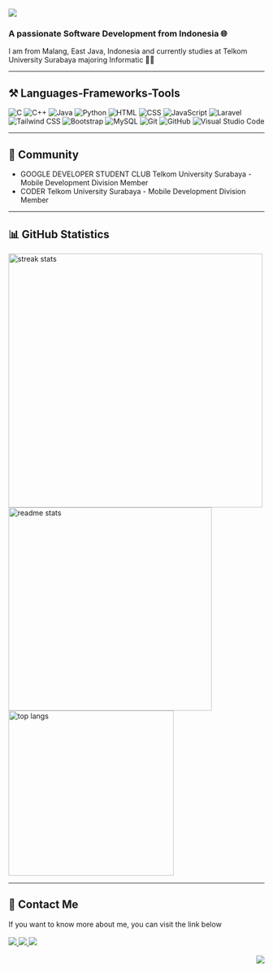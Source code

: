 <h1 align="left">
    <img src="https://readme-typing-svg.herokuapp.com/?font=Righteous&size=35&color=F7AA00&center=false&vCenter=true&width=800&height=70&duration=4000&pause=500&lines=⚡+Welcome+to+My+GitHub+Profile+⚡;+Hi+There!+👋+%2C+I+am+Okky+Rangga+Pratama+😁;"/>
</h1>

<h3 align="left">A passionate Software Development from Indonesia 🌐</h3>
    <div align="left">  
        I am from Malang, East Java, Indonesia and currently studies at Telkom University Surabaya majoring Informatic 🧑‍💻
    </div>

<hr/>
 
<h2 align="left">⚒️ Languages-Frameworks-Tools</h2>

![C](https://img.shields.io/badge/C-555555.svg?&style=flat&logo=c&logoColor=white)
![C++](https://img.shields.io/badge/C++-00599C.svg?&style=flat&logo=c%2B%2B&logoColor=white)
![Java](https://img.shields.io/badge/Java-007396.svg?&style=flat&logo=java&logoColor=white)
![Python](https://img.shields.io/badge/Python-3776AB.svg?&style=flat&logo=python&logoColor=white)
![HTML](https://img.shields.io/badge/HTML-E34F26.svg?&style=flat&logo=html5&logoColor=white)
![CSS](https://img.shields.io/badge/CSS-1572B6.svg?&style=flat&logo=css3&logoColor=white)
![JavaScript](https://img.shields.io/badge/JavaScript-F7DF1E.svg?&style=flat&logo=javascript&logoColor=white)
![Laravel](https://img.shields.io/badge/Laravel-FF2D20.svg?&style=flat&logo=laravel&logoColor=white)
![Tailwind CSS](https://img.shields.io/badge/Tailwind%20CSS-38B2AC.svg?&style=flat&logo=tailwind-css&logoColor=white)
![Bootstrap](https://img.shields.io/badge/Bootstrap-563D7C.svg?&style=flat&logo=bootstrap&logoColor=white)
![MySQL](https://img.shields.io/badge/MySQL-4479A1.svg?&style=flat&logo=mysql&logoColor=white)
![Git](https://img.shields.io/badge/Git-F05032.svg?&style=flat&logo=git&logoColor=white)
![GitHub](https://img.shields.io/badge/GitHub-181717.svg?&style=flat&logo=github&logoColor=white)
![Visual Studio Code](https://img.shields.io/badge/VS%20Code-007ACC.svg?&style=flat&logo=visual-studio-code&logoColor=white)

<hr/>

<h2 align="left">👥 Community</h2>

- GOOGLE DEVELOPER STUDENT CLUB Telkom University Surabaya - Mobile Development Division Member
- CODER Telkom University Surabaya - Mobile Development Division Member

<hr/>

<h2 align="left">📊 GitHub Statistics</h2>
    <div align=left>
      <img width=500 src="https://github-readme-streak-stats.herokuapp.com/?user=ikoyozu11&count_private=true&theme=gruvbox&border_radius=10&hide_border=true" alt="streak stats"/>
      <br/>
      <img width=400 src="https://github-readme-stats.vercel.app/api?username=ikoyozu11&count_private=true&show_icons=true&theme=gruvbox&rank_icon=github&hide_border=true&border_radius=10" alt="readme stats" />
      <img width=325 src="https://github-readme-stats.vercel.app/api/top-langs/?username=ikoyozu11&hide=HTML&langs_count=8&layout=compact&theme=gruvbox&border_radius=10&hide_border=true&size_weight=0.5&count_weight=0.5&exclude_repo=github-readme-stats" alt="top langs" />
    </div>

<hr/>

<h2 align="left">📱 Contact Me</h2>
    <div align="left"> 
        If you want to know more about me, you can visit the link below
    </div>
<br/>
    <div align="left"> 
        <a href="mailto:ikoyozu@gmail.com">
          <img src="https://img.shields.io/badge/Gmail-333333?style=for-the-badge&logo=gmail&logoColor=red" />
        </a>
        <a href="https://www.instagram.com/okkypratamaaa_/" target="_blank">
          <img src="https://img.shields.io/badge/Instagram-E4405F?style=for-the-badge&logo=instagram&logoColor=white" target="_blank" />
        </a>
        <a href="https://linkedin.com/in/okky-rangga-pratama-10a11429a" target="_blank">
          <img src="https://img.shields.io/badge/LinkedIn-0077B5?style=for-the-badge&logo=linkedin&logoColor=white" target="_blank" />
        </a>
    </div>

<br/>
<img align="right" src="https://komarev.com/ghpvc/?username=ikoyozu11&style=plastic&label=Views">
